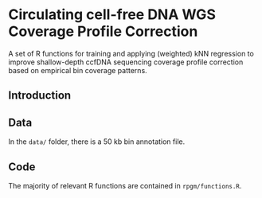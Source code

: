 # Circulating cell-free DNA WGS Coverage Profile Correction

A set of R functions for training and applying (weighted) kNN regression to improve shallow-depth ccfDNA sequencing coverage profile correction based on empirical bin coverage patterns.

## Introduction


## Data

In the `data/` folder, there is a 50 kb bin annotation file.

## Code

The majority of relevant R functions are contained in `rpgm/functions.R`.